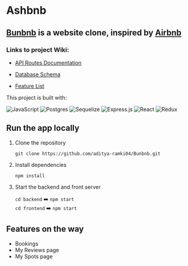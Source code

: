 # Ashbnb


## [Bunbnb](link) is a website clone, inspired by [Airbnb](https://www.airbnb.com/)
<p align ="center">
</p>

### Links to project Wiki:

* [API Routes Documentation](https://github.com/aditya-ramki04/Bunbnb/blob/dev/backend/README.md)

* [Database Schema](https://github.com/aditya-ramki04/Bunbnb/blob/dev/Airbnb%20Database%20Schema.png)

* [Feature List](https://github.com/ashramki96/Airbnb-/wiki/Feature-List)


This project is built with:

![JavaScript](https://img.shields.io/badge/javascript-%23323330.svg?style=for-the-badge&logo=javascript&logoColor=%23F7DF1E)
![Postgres](https://img.shields.io/badge/postgres-%23316192.svg?style=for-the-badge&logo=postgresql&logoColor=white)
![Sequelize](https://img.shields.io/badge/Sequelize-52B0E7?style=for-the-badge&logo=Sequelize&logoColor=white)
![Express.js](https://img.shields.io/badge/express.js-%23404d59.svg?style=for-the-badge&logo=express&logoColor=%2361DAFB)
![React](https://img.shields.io/badge/react-%2320232a.svg?style=for-the-badge&logo=react&logoColor=%2361DAFB)
![Redux](https://img.shields.io/badge/redux-%23593d88.svg?style=for-the-badge&logo=redux&logoColor=white)


## Run the app locally

1. Clone the repository

   `git clone https://github.com/aditya-ramki04/Bunbnb.git`

2. Install dependencies

   `npm install`

3. Start the backend and front server

   `cd backend` :arrow_right: `npm start` <br>
   `cd frontend` :arrow_right: `npm start`


## Features on the way

* Bookings
* My Reviews page
* My Spots page
